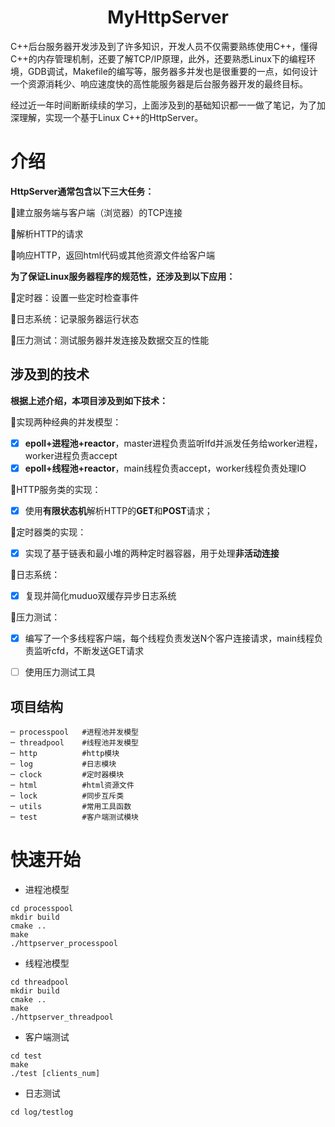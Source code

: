 <center>
	<h1>
MyHttpServer
</h1>
</center>
C++后台服务器开发涉及到了许多知识，开发人员不仅需要熟练使用C++，懂得C++的内存管理机制，还要了解TCP/IP原理，此外，还要熟悉Linux下的编程环境，GDB调试，Makefile的编写等，服务器多并发也是很重要的一点，如何设计一个资源消耗少、响应速度快的高性能服务器是后台服务器开发的最终目标。

经过近一年时间断断续续的学习，上面涉及到的基础知识都一一做了笔记，为了加深理解，实现一个基于Linux C++的HttpServer。



# 介绍

**HttpServer通常包含以下三大任务：**

:small_blue_diamond:建立服务端与客户端（浏览器）的TCP连接

:small_blue_diamond:解析HTTP的请求

:small_blue_diamond:响应HTTP，返回html代码或其他资源文件给客户端

**为了保证Linux服务器程序的规范性，还涉及到以下应用：**

:small_orange_diamond:定时器：设置一些定时检查事件

:small_orange_diamond:日志系统：记录服务器运行状态

:small_orange_diamond:压力测试：测试服务器并发连接及数据交互的性能



## 涉及到的技术

**根据上述介绍，本项目涉及到如下技术：**

:white_square_button:实现两种经典的并发模型：

- [x] **epoll+进程池+reactor**，master进程负责监听lfd并派发任务给worker进程，worker进程负责accept
- [x] **epoll+线程池+reactor**，main线程负责accept，worker线程负责处理IO

:white_square_button:HTTP服务类的实现：

- [x] 使用**有限状态机**解析HTTP的**GET**和**POST**请求；

:white_square_button:定时器类的实现：

- [x] 实现了基于链表和最小堆的两种定时器容器，用于处理**非活动连接**

:white_square_button:日志系统：

- [x] 复现并简化muduo双缓存异步日志系统

:white_square_button:压力测试：

- [x] 编写了一个多线程客户端，每个线程负责发送N个客户连接请求，main线程负责监听cfd，不断发送GET请求

- [ ] 使用压力测试工具



## 项目结构

```shell
─ processpool	#进程池并发模型
─ threadpool	#线程池并发模型
─ http			#http模块
─ log			#日志模块
─ clock			#定时器模块
─ html			#html资源文件
─ lock			#同步互斥类
─ utils			#常用工具函数
─ test			#客户端测试模块
```



# 快速开始

- 进程池模型

```shell
cd processpool
mkdir build
cmake ..
make
./httpserver_processpool
```

- 线程池模型

```shell
cd threadpool
mkdir build
cmake ..
make
./httpserver_threadpool
```

- 客户端测试

```shell
cd test
make
./test [clients_num]
```

- 日志测试

```shell
cd log/testlog
```
